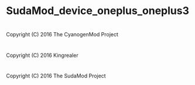 # SudaMod_device_oneplus_oneplus3
# 
Copyright (C) 2016 The CyanogenMod Project
# 
Copyright (C) 2016 Kingrealer
# 
Copyright (C) 2016 The SudaMod Project
